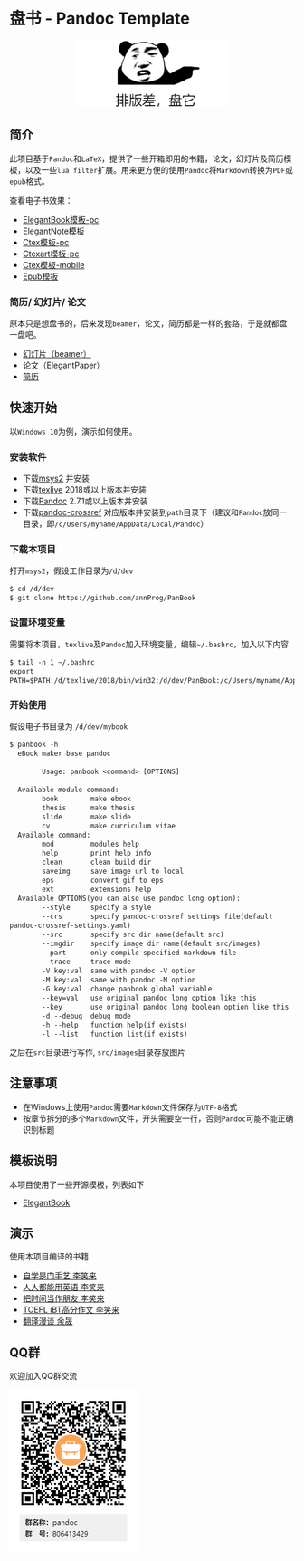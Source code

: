 # 盘书 - Pandoc Template
<p align="center">
  <img height="120" src="src/images/panbook.png">
</p>

## 简介
此项目基于`Pandoc`和`LaTeX`，提供了一些开箱即用的书籍，论文，幻灯片及简历模板，以及一些`lua filter`扩展。用来更方便的使用`Pandoc`将`Markdown`转换为`PDF`或`epub`格式。

查看电子书效果：

- [ElegantBook模板-pc](https://api.annhe.net/PanBook/PanBook-latex-elegantbook-pc.pdf)
- [ElegantNote模板](https://api.annhe.net/PanBook/PanBook-latex-elegantnote-pc.pdf)
- [Ctex模板-pc](https://api.annhe.net/PanBook/PanBook-latex-ctexbook-pc.pdf)
- [Ctexart模板-pc](https://api.annhe.net/PanBook/PanBook-latex-ctexart-pc.pdf)
- [Ctex模板-mobile](https://api.annhe.net/PanBook/PanBook-latex-ctexbook-mobile.pdf)
- [Epub模板](https://api.annhe.net/PanBook/PanBook.epub)

### 简历/ 幻灯片/ 论文

原本只是想盘书的，后来发现`beamer`，论文，简历都是一样的套路，于是就都盘一盘吧。
- [幻灯片（beamer）](./demo/beamer/)
- [论文（ElegantPaper）](https://api.annhe.net/PanBook/PanBook-latex-elegantpaper-pc.pdf)
- [简历](./demo/cv/)

## 快速开始
以`Windows 10`为例，演示如何使用。

### 安装软件

- 下载[msys2](https://www.msys2.org/) 并安装
- 下载[texlive](http://mirror.ctan.org/systems/texlive/Images/) 2018或以上版本并安装
- 下载[Pandoc](https://pandoc.org/installing.html) 2.7.1或以上版本并安装
- 下载[pandoc-crossref](https://github.com/lierdakil/pandoc-crossref/releases) 对应版本并安装到`path`目录下（建议和`Pandoc`放同一目录，即`/c/Users/myname/AppData/Local/Pandoc`）

### 下载本项目

打开`msys2`，假设工作目录为`/d/dev`

```
$ cd /d/dev
$ git clone https://github.com/annProg/PanBook
```

### 设置环境变量
需要将本项目，`texlive`及`Pandoc`加入环境变量，编辑`~/.bashrc`，加入以下内容

```
$ tail -n 1 ~/.bashrc
export PATH=$PATH:/d/texlive/2018/bin/win32:/d/dev/PanBook:/c/Users/myname/AppData/Local/Pandoc
```

### 开始使用
假设电子书目录为 `/d/dev/mybook`

```
$ panbook -h
  eBook maker base pandoc

        Usage: panbook <command> [OPTIONS]

  Available module command:
        book        make ebook
        thesis      make thesis
        slide       make slide
        cv          make curriculum vitae
  Available command:
        mod         modules help
        help        print help info
        clean       clean build dir
        saveimg     save image url to local
        eps         convert gif to eps
        ext         extensions help
  Available OPTIONS(you can also use pandoc long option):
        --style     specify a style
        --crs       specify pandoc-crossref settings file(default pandoc-crossref-settings.yaml)
        --src       specify src dir name(default src)
        --imgdir    specify image dir name(default src/images)
        --part      only compile specified markdown file
        --trace     trace mode
        -V key:val  same with pandoc -V option
        -M key:val  same with pandoc -M option
        -G key:val  change panbook global variable
        --key=val   use original pandoc long option like this
        --key       use original pandoc long boolean option like this
        -d --debug  debug mode
        -h --help   function help(if exists)
        -l --list   function list(if exists)
```


之后在`src`目录进行写作, `src/images`目录存放图片

## 注意事项
- 在Windows上使用`Pandoc`需要`Markdown`文件保存为`UTF-8`格式
- 按章节拆分的多个`Markdown`文件，开头需要空一行，否则`Pandoc`可能不能正确识别标题

## 模板说明
本项目使用了一些开源模板，列表如下

- [ElegantBook](https://github.com/ElegantLaTeX/ElegantBook)

## 演示

使用本项目编译的书籍

- [自学是门手艺 李笑来](https://github.com/pandoc-ebook/the-craft-of-selfteaching)
- [人人都能用英语 李笑来](https://github.com/pandoc-ebook/everyone-can-use-english)
- [把时间当作朋友 李笑来](https://github.com/pandoc-ebook/time-as-a-friend/releases)
- [TOEFL iBT高分作文 李笑来](https://github.com/pandoc-ebook/twe185/releases)
- [翻译漫谈 余晟](https://github.com/pandoc-ebook/chitchat-on-translation/releases)

## QQ群
欢迎加入QQ群交流

![](src/images/qq.png)